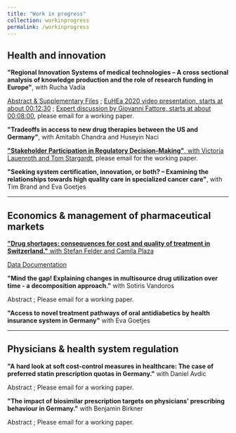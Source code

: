 ```yaml
---
title: "Work in progress"
collection: workinprogress
permalink: /workinprogress
---
```



## Health and innovation

**"Regional Innovation Systems of medical technologies – A cross sectional analysis of knowledge production and the role of research funding in Europe"**, with Rucha Vadia

[Abstract & Supplementary Files](https://osf.io/q537u/?view_only=170ae84d96514516ae0aae64bf3b88b2) ; [EuHEa 2020 video presentation, starts at about 00:12:30](https://www.youtube.com/watch?v=HVrSGqCRAkA&feature=youtu.be) ; [Expert discussion by Giovanni Fattore, starts at about 00:08:00](https://www.youtube.com/watch?v=iAnmZiD85-Y&feature=youtu.be), please email for a working paper.

**"Tradeoffs in access to new drug therapies between the US and Germany"**, with Amitabh Chandra and Huseyin Naci

[**"Stakeholder Participation in Regulatory Decision-Making"**, with Victoria Lauenroth and Tom Stargardt](https://journals.aom.org/doi/10.5465/AMBPP.2018.11748abstract), please email for the working paper.

**"Seeking system certification, innovation, or both? – Examining the relationships towards high quality care in specialized cancer care"**, with Tim Brand and Eva Goetjes




- - -


## Economics & management of pharmaceutical markets

[**"Drug shortages: consequences for cost and quality of treatment in Switzerland."** with Stefan Felder and Camila Plaza](https://wwz.unibas.ch/de/wwz-forum/projekte-und-publikationen/fv-78/)

[Data Documentation](https://osf.io/zng2e/)


**"Mind the gap! Explaining changes in multisource drug utilization over time - a decomposition approach."** with Sotiris Vandoros

Abstract ; Please email for a working paper.

**"Access to novel treatment pathways of oral antidiabetics by health insurance system in Germany"** with Eva Goetjes

- - -

## Physicians & health system regulation

**"A hard look at soft cost-control measures in healthcare: The case of preferred statin prescription quotas in Germany."** with Daniel Avdic

Abstract ; Please email for a working paper.



**"The impact of biosimilar prescription targets on physicians’ prescribing behaviour in Germany."** with Benjamin Birkner

Abstract ; Please email for a working paper.








